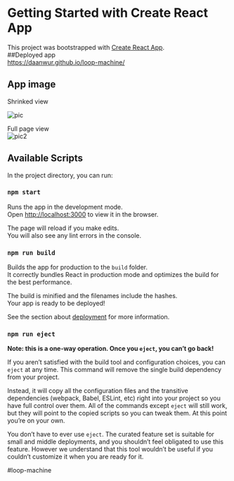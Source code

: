 # Getting Started with Create React App

This project was bootstrapped with [Create React App](https://github.com/facebook/create-react-app).  
##Deployed app  
https://daanwur.github.io/loop-machine/  

## App image  
Shrinked view  

![pic](https://user-images.githubusercontent.com/50828198/110323952-00756580-801e-11eb-9d3d-4544b3c24294.jpg)  


Full page view    
![pic2](https://user-images.githubusercontent.com/50828198/110352486-a89b2680-803e-11eb-961b-a4a1a80e65dc.jpg)  
  

  
## Available Scripts  

In the project directory, you can run:  

### `npm start`  

Runs the app in the development mode.  
Open [http://localhost:3000](http://localhost:3000) to view it in the browser.  

The page will reload if you make edits.  
You will also see any lint errors in the console.  

### `npm run build`  

Builds the app for production to the `build` folder.  
It correctly bundles React in production mode and optimizes the build for the best performance.  

The build is minified and the filenames include the hashes.  
Your app is ready to be deployed!  

See the section about [deployment](https://facebook.github.io/create-react-app/docs/deployment) for more information.  

### `npm run eject`  

**Note: this is a one-way operation. Once you `eject`, you can’t go back!**  

If you aren’t satisfied with the build tool and configuration choices, you can `eject` at any time. This command will remove the single build dependency from your project.  

Instead, it will copy all the configuration files and the transitive dependencies (webpack, Babel, ESLint, etc) right into your project so you have full control over them. All   of the commands except `eject` will still work, but they will point to the copied scripts so you can tweak them. At this point you’re on your own.  

You don’t have to ever use `eject`. The curated feature set is suitable for small and middle deployments, and you shouldn’t feel obligated to use this feature. However we   understand that this tool wouldn’t be useful if you couldn’t customize it when you are ready for it.  

#loop-machine

